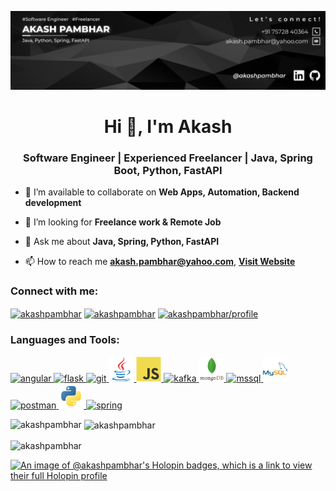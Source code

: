 ![header](./Akash%20Pambhar.png)
<h1 align="center">Hi 👋, I'm Akash</h1>
<h3 align="center">Software Engineer | Experienced Freelancer | Java, Spring Boot, Python, FastAPI</h3>

- 👯 I’m available to collaborate on **Web Apps, Automation, Backend development**

- 🤝 I’m looking for **Freelance work & Remote Job**

- 💬 Ask me about **Java, Spring, Python, FastAPI**

- 📫 How to reach me **akash.pambhar@yahoo.com**, **[Visit Website](https://www.adiths.in)**

<h3 align="left">Connect with me:</h3>
<p align="left">
<a href="https://linkedin.com/in/akashpambhar" target="blank"><img align="center" src="https://raw.githubusercontent.com/rahuldkjain/github-profile-readme-generator/master/src/images/icons/Social/linked-in-alt.svg" alt="akashpambhar" height="30" width="40" /></a>
<a href="https://www.codechef.com/users/akashpambhar" target="blank"><img align="center" src="https://cdn.jsdelivr.net/npm/simple-icons@3.1.0/icons/codechef.svg" alt="akashpambhar" height="30" width="40" /></a>
<a href="https://auth.geeksforgeeks.org/user/akashpambhar/profile" target="blank"><img align="center" src="https://raw.githubusercontent.com/rahuldkjain/github-profile-readme-generator/master/src/images/icons/Social/geeks-for-geeks.svg" alt="akashpambhar/profile" height="30" width="40" /></a>
</p>

<h3 align="left">Languages and Tools:</h3>
<p align="left"> <a href="https://angular.io" target="_blank" rel="noreferrer"> <img src="https://angular.io/assets/images/logos/angular/angular.svg" alt="angular" width="40" height="40"/> </a> <a href="https://flask.palletsprojects.com/" target="_blank" rel="noreferrer"> <img src="https://www.vectorlogo.zone/logos/pocoo_flask/pocoo_flask-icon.svg" alt="flask" width="40" height="40"/> </a> <a href="https://git-scm.com/" target="_blank" rel="noreferrer"> <img src="https://www.vectorlogo.zone/logos/git-scm/git-scm-icon.svg" alt="git" width="40" height="40"/> </a> <a href="https://www.java.com" target="_blank" rel="noreferrer"> <img src="https://raw.githubusercontent.com/devicons/devicon/master/icons/java/java-original.svg" alt="java" width="40" height="40"/> </a> <a href="https://developer.mozilla.org/en-US/docs/Web/JavaScript" target="_blank" rel="noreferrer"> <img src="https://raw.githubusercontent.com/devicons/devicon/master/icons/javascript/javascript-original.svg" alt="javascript" width="40" height="40"/> </a> <a href="https://kafka.apache.org/" target="_blank" rel="noreferrer"> <img src="https://www.vectorlogo.zone/logos/apache_kafka/apache_kafka-icon.svg" alt="kafka" width="40" height="40"/> </a> <a href="https://www.mongodb.com/" target="_blank" rel="noreferrer"> <img src="https://raw.githubusercontent.com/devicons/devicon/master/icons/mongodb/mongodb-original-wordmark.svg" alt="mongodb" width="40" height="40"/> </a> <a href="https://www.microsoft.com/en-us/sql-server" target="_blank" rel="noreferrer"> <img src="https://www.svgrepo.com/show/303229/microsoft-sql-server-logo.svg" alt="mssql" width="40" height="40"/> </a> <a href="https://www.mysql.com/" target="_blank" rel="noreferrer"> <img src="https://raw.githubusercontent.com/devicons/devicon/master/icons/mysql/mysql-original-wordmark.svg" alt="mysql" width="40" height="40"/> </a> <a href="https://postman.com" target="_blank" rel="noreferrer"> <img src="https://www.vectorlogo.zone/logos/getpostman/getpostman-icon.svg" alt="postman" width="40" height="40"/> </a> <a href="https://www.python.org" target="_blank" rel="noreferrer"> <img src="https://raw.githubusercontent.com/devicons/devicon/master/icons/python/python-original.svg" alt="python" width="40" height="40"/> </a> <a href="https://spring.io/" target="_blank" rel="noreferrer"> <img src="https://www.vectorlogo.zone/logos/springio/springio-icon.svg" alt="spring" width="40" height="40"/> </a> </p>

<p><img align="left" src="https://github-readme-stats.vercel.app/api/top-langs?username=akashpambhar&show_icons=true&locale=en&layout=compact" alt="akashpambhar" /></p>

<p>&nbsp;<img align="center" src="https://github-readme-stats.vercel.app/api?username=akashpambhar&show_icons=true&locale=en" alt="akashpambhar" /></p>

<p><img align="center" src="https://github-readme-streak-stats.herokuapp.com/?user=akashpambhar&" alt="akashpambhar" /></p>

[![An image of @akashpambhar's Holopin badges, which is a link to view their full Holopin profile](https://holopin.me/akashpambhar)](https://holopin.io/@akashpambhar)

